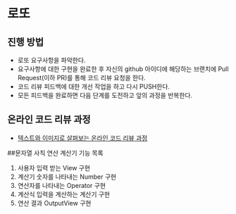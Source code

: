 # 로또
## 진행 방법
* 로또 요구사항을 파악한다.
* 요구사항에 대한 구현을 완료한 후 자신의 github 아이디에 해당하는 브랜치에 Pull Request(이하 PR)를 통해 코드 리뷰 요청을 한다.
* 코드 리뷰 피드백에 대한 개선 작업을 하고 다시 PUSH한다.
* 모든 피드백을 완료하면 다음 단계를 도전하고 앞의 과정을 반복한다.

## 온라인 코드 리뷰 과정
* [텍스트와 이미지로 살펴보는 온라인 코드 리뷰 과정](https://github.com/next-step/nextstep-docs/tree/master/codereview)

##문자열 사칙 연산 계산기 기능 목록
1. 사용자 입력 받는 View 구현
2. 계산기 숫자를 나타내는 Number 구현
3. 연산자를 나타내는 Operator 구현
4. 계산식 입력을 계산하는 계산기 구현
5. 연산 결과 OutputView 구현